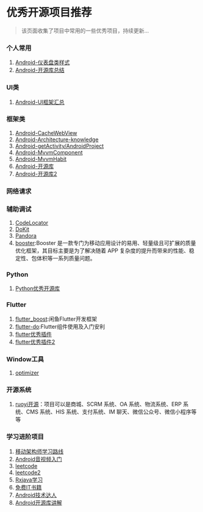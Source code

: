 # 优秀开源项目推荐

> 该页面收集了项目中常用的一些优秀项目，持续更新...

### 个人常用
1. [Android-仪表盘类样式](https://github.com/yixiaolunhui/AndroidDashboardView)
2. [Android-开源库总结](https://github.com/Tim9Liu9/TimLiu-Android)

### UI类
1. [Android-UI框架汇总](https://github.com/wasabeef/awesome-android-ui)

### 框架类
1. [Android-CacheWebView](https://github.com/yale8848/CacheWebView)
2. [Android-Architecture-knowledge](https://github.com/android/architecture-components-samples)
3. [Android-getActivity/AndroidProject](https://github.com/getActivity/AndroidProject)
4. [Android-MvvmComponent](https://github.com/goldze/MVVMHabitComponent)
5. [Android-MvvmHabit](https://github.com/goldze/MVVMHabit)
6. [Android-开源库](https://github.com/OpenBug-Android/OpenBug-Android)
7. [Android-开源库2](https://github.com/SenhLinsh/Android-Hot-Libraries)

### 网络请求

### 辅助调试
1. [CodeLocator](https://github.com/bytedance/CodeLocator)
2. [DoKit](https://github.com/didi/DoKit)
3. [Pandora](https://github.com/whataa/pandora)
4. [booster](https://github.com/didi/booster):Booster 是一款专门为移动应用设计的易用、轻量级且可扩展的质量优化框架，其目标主要是为了解决随着 APP 复杂度的提升而带来的性能、稳定性、包体积等一系列质量问题。


### Python
1. [Python优秀开源库](https://github.com/vinta/awesome-python)

### Flutter
1. [flutter_boost](https://github.com/alibaba/flutter_boost/blob/main/README_CN.md):闲鱼Flutter开发框架
2. [flutter-do](https://github.com/LaoMengFlutter/flutter-do):Flutter组件使用及入门安利
3. [flutter优秀插件](https://github.com/jahnli/awesome-flutter-plugins)
4. [flutter优秀插件2](https://github.com/Solido/awesome-flutter)

### Window工具
1. [optimizer](https://github.com/hellzerg/optimizer)

### 开源系统
1. [ruoyi开源](https://github.com/YunaiV/ruoyi-vue-pro)：项目可以是商城、SCRM 系统、OA 系统、物流系统、ERP 系统、CMS 系统、HIS 系统、支付系统、IM 聊天、微信公众号、微信小程序等等

### 学习进阶项目
1. [移动架构师学习路线](https://github.com/Timdk857/Android-Architecture-knowledge-2-)
2. [Android音视频入门](https://github.com/ChenLittlePing/LearningVideo)
3. [leetcode](https://github.com/youngyangyang04/leetcode-master)
4. [leetcode2](https://github.com/doocs/leetcode)
4. [Rxjava学习](https://github.com/Carson-Ho/RxJavaLearningMaterial)
5. [免费IT书籍](https://github.com/EbookFoundation/free-programming-books)
6. [Android技术达人](https://github.com/getActivity/AndroidGithubBoss)
7. [Android开源库讲解](https://github.com/open-android/Android)


